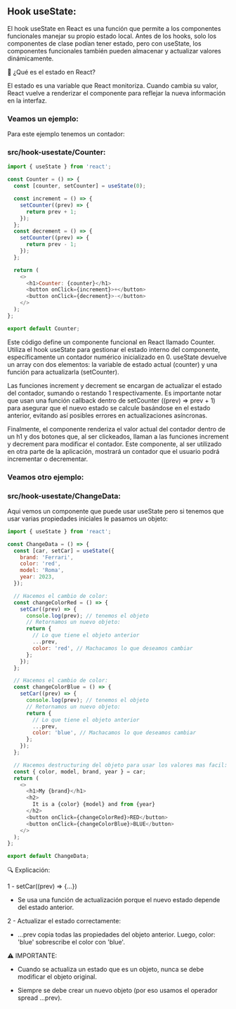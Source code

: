 ## Hook useState:

El hook useState en React es una función que permite a los componentes funcionales manejar su propio estado local. Antes de los hooks, solo los componentes de clase podían tener estado, pero con useState, los componentes funcionales también pueden almacenar y actualizar valores dinámicamente.

📌 ¿Qué es el estado en React?

El estado es una variable que React monitoriza. Cuando cambia su valor, React vuelve a renderizar el componente para reflejar la nueva información en la interfaz.

### Veamos un ejemplo:

Para este ejemplo tenemos un contador:

### src/hook-usestate/Counter:

```javascript
import { useState } from 'react';

const Counter = () => {
  const [counter, setCounter] = useState(0);

  const increment = () => {
    setCounter((prev) => {
      return prev + 1;
    });
  };
  const decrement = () => {
    setCounter((prev) => {
      return prev - 1;
    });
  };

  return (
    <>
      <h1>Counter: {counter}</h1>
      <button onClick={increment}>+</button>
      <button onClick={decrement}>-</button>
    </>
  );
};

export default Counter;
```

Este código define un componente funcional en React llamado Counter. Utiliza el hook useState para gestionar el estado interno del componente, específicamente un contador numérico inicializado en 0. useState devuelve un array con dos elementos: la variable de estado actual (counter) y una función para actualizarla (setCounter).

Las funciones increment y decrement se encargan de actualizar el estado del contador, sumando o restando 1 respectivamente. Es importante notar que usan una función callback dentro de setCounter ((prev) => prev + 1) para asegurar que el nuevo estado se calcule basándose en el estado anterior, evitando así posibles errores en actualizaciones asíncronas.

Finalmente, el componente renderiza el valor actual del contador dentro de un h1 y dos botones que, al ser clickeados, llaman a las funciones increment y decrement para modificar el contador. Este componente, al ser utilizado en otra parte de la aplicación, mostrará un contador que el usuario podrá incrementar o decrementar.

### Veamos otro ejemplo:

### src/hook-usestate/ChangeData:

Aqui vemos un componente que puede usar useState pero si tenemos que usar varias propiedades iniciales le pasamos un objeto:

```javascript
import { useState } from 'react';

const ChangeData = () => {
  const [car, setCar] = useState({
    brand: 'Ferrari',
    color: 'red',
    model: 'Roma',
    year: 2023,
  });

  // Hacemos el cambio de color:
  const changeColorRed = () => {
    setCar((prev) => {
      console.log(prev); // tenemos el objeto
      // Retornamos un nuevo objeto:
      return {
        // Lo que tiene el objeto anterior
        ...prev,
        color: 'red', // Machacamos lo que deseamos cambiar
      };
    });
  };

  // Hacemos el cambio de color:
  const changeColorBlue = () => {
    setCar((prev) => {
      console.log(prev); // tenemos el objeto
      // Retornamos un nuevo objeto:
      return {
        // Lo que tiene el objeto anterior
        ...prev,
        color: 'blue', // Machacamos lo que deseamos cambiar
      };
    });
  };

  // Hacemos destructuring del objeto para usar los valores mas facil:
  const { color, model, brand, year } = car;
  return (
    <>
      <h1>My {brand}</h1>
      <h2>
        It is a {color} {model} and from {year}
      </h2>
      <button onClick={changeColorRed}>RED</button>
      <button onClick={changeColorBlue}>BLUE</button>
    </>
  );
};

export default ChangeData;
```

🔍 Explicación:

1 - setCar((prev) => {...})

- Se usa una función de actualización porque el nuevo estado depende del estado anterior.

2 - Actualizar el estado correctamente:

- ...prev copia todas las propiedades del objeto anterior. Luego, color: 'blue' sobrescribe el color con 'blue'.

⚠ IMPORTANTE:

- Cuando se actualiza un estado que es un objeto, nunca se debe modificar el objeto original.

- Siempre se debe crear un nuevo objeto (por eso usamos el operador spread ...prev).
